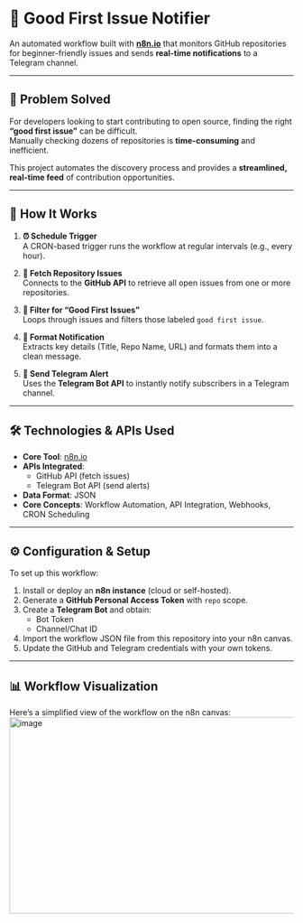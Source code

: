 # 🚀 Good First Issue Notifier

An automated workflow built with **[n8n.io](https://n8n.io/)** that monitors GitHub repositories for beginner-friendly issues and sends **real-time notifications** to a Telegram channel.

---

## 🎯 Problem Solved  
For developers looking to start contributing to open source, finding the right **“good first issue”** can be difficult.  
Manually checking dozens of repositories is **time-consuming** and inefficient.  

This project automates the discovery process and provides a **streamlined, real-time feed** of contribution opportunities.

---

## 🔧 How It Works  

1. **⏰ Schedule Trigger**  
   A CRON-based trigger runs the workflow at regular intervals (e.g., every hour).  

2. **📂 Fetch Repository Issues**  
   Connects to the **GitHub API** to retrieve all open issues from one or more repositories.  

3. **🔎 Filter for “Good First Issues”**  
   Loops through issues and filters those labeled `good first issue`.  

4. **📝 Format Notification**  
   Extracts key details (Title, Repo Name, URL) and formats them into a clean message.  

5. **📲 Send Telegram Alert**  
   Uses the **Telegram Bot API** to instantly notify subscribers in a Telegram channel.  

---

## 🛠️ Technologies & APIs Used  

- **Core Tool**: [n8n.io](https://n8n.io/)  
- **APIs Integrated**:  
  - GitHub API (fetch issues)  
  - Telegram Bot API (send alerts)  
- **Data Format**: JSON  
- **Core Concepts**: Workflow Automation, API Integration, Webhooks, CRON Scheduling  

---

## ⚙️ Configuration & Setup  

To set up this workflow:  

1. Install or deploy an **n8n instance** (cloud or self-hosted).  
2. Generate a **GitHub Personal Access Token** with `repo` scope.  
3. Create a **Telegram Bot** and obtain:  
   - Bot Token  
   - Channel/Chat ID  
4. Import the workflow JSON file from this repository into your n8n canvas.  
5. Update the GitHub and Telegram credentials with your own tokens.  

---

## 📊 Workflow Visualization  

Here’s a simplified view of the workflow on the n8n canvas:
<img width="1397" height="348" alt="image" src="https://github.com/user-attachments/assets/607e941e-8b59-4dbd-ab0a-33885614bf5c" />


